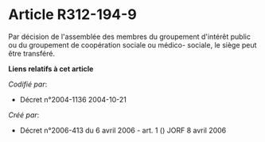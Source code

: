 # Article R312-194-9

Par décision de l'assemblée des membres du groupement d'intérêt public ou du groupement de coopération sociale ou médico-
sociale, le siège peut être transféré.

**Liens relatifs à cet article**

_Codifié par_:

  - Décret n°2004-1136 2004-10-21

_Créé par_:

  - Décret n°2006-413 du 6 avril 2006 - art. 1 () JORF 8 avril 2006
